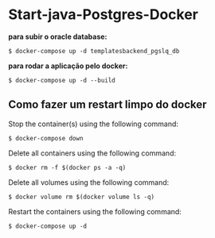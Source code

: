 # Start-java-Postgres-Docker

**para subir o oracle database:**

    $ docker-compose up -d templatesbackend_pgslq_db

**para rodar a aplicação pelo docker:**

    $ docker-compose up -d --build


## Como fazer um restart limpo do docker

Stop the container(s) using the following command:

    $ docker-compose down

Delete all containers using the following command:

    $ docker rm -f $(docker ps -a -q)

Delete all volumes using the following command:

    $ docker volume rm $(docker volume ls -q)

Restart the containers using the following command:

    $ docker-compose up -d
